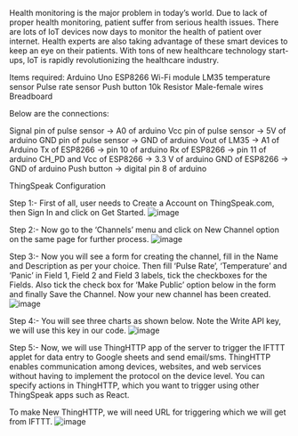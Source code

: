 Health monitoring is the major problem in today’s world. Due to lack of proper health monitoring, patient suffer from serious health issues. There are lots of IoT devices now days to monitor the health of patient over internet. Health experts are also taking advantage of these smart devices to keep an eye on their patients. With tons of new healthcare technology start-ups, IoT is rapidly revolutionizing the healthcare industry.

Items required:
Arduino Uno 
ESP8266 Wi-Fi module
LM35 temperature sensor
Pulse rate sensor
Push button
10k Resistor
Male-female wires
Breadboard

Below are the connections:

Signal pin of pulse sensor -> A0 of arduino
Vcc pin of pulse sensor -> 5V of arduino
GND pin of pulse sensor -> GND of arduino
Vout of LM35 -> A1 of Arduino
Tx of ESP8266 -> pin 10 of arduino
Rx of ESP8266 -> pin 11 of arduino
CH_PD and Vcc of ESP8266 -> 3.3 V of arduino
GND of ESP8266 -> GND of arduino
Push button ->  digital pin 8 of arduino

ThingSpeak Configuration

Step 1:- First of all, user needs to Create a Account on ThingSpeak.com, then Sign In and click on Get Started.
![image](https://github.com/user-attachments/assets/72259943-8c1e-4eff-89f8-1650bd4dfb12)

Step 2:-  Now go to the ‘Channels’ menu and click on New Channel option on the same page for further process.
![image](https://github.com/user-attachments/assets/71e268ae-b7d0-42a2-8414-a262aa37ec34)

Step 3:- Now you will see a form for creating the channel, fill in the Name and Description as per your choice. Then fill ‘Pulse Rate’, ‘Temperature’ and ‘Panic’ in Field 1, Field 2 and Field 3 labels, tick the checkboxes for the Fields. Also tick the check box for ‘Make Public’ option below in the form and finally Save the Channel. Now your new channel has been created.
![image](https://github.com/user-attachments/assets/9d943f5c-7503-4145-a6ad-d8464e95e704)

Step 4:- You will see three charts as shown below. Note the Write API key, we will use this key in our code.
![image](https://github.com/user-attachments/assets/b148b2d7-5575-411a-a882-9562e4092420)

Step 5:- Now, we will use ThingHTTP app of the server to trigger the IFTTT applet for data entry to Google sheets and send email/sms. ThingHTTP enables communication among devices, websites, and web services without having to implement the protocol on the device level. You can specify actions in ThingHTTP, which you want to trigger using other ThingSpeak apps such as React.

To make New ThingHTTP, we will need URL for triggering which we will get from IFTTT.
![image](https://github.com/user-attachments/assets/ba2c5800-7e49-4ba3-b0e7-3455748127dd)









